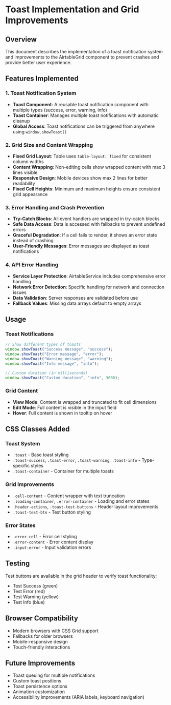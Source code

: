 # Toast Implementation and Grid Improvements

## Overview

This document describes the implementation of a toast notification system and improvements to the AirtableGrid component to prevent crashes and provide better user experience.

## Features Implemented

### 1. Toast Notification System

- **Toast Component**: A reusable toast notification component with multiple types (success, error, warning, info)
- **Toast Container**: Manages multiple toast notifications with automatic cleanup
- **Global Access**: Toast notifications can be triggered from anywhere using `window.showToast()`

### 2. Grid Size and Content Wrapping

- **Fixed Grid Layout**: Table uses `table-layout: fixed` for consistent column widths
- **Content Wrapping**: Non-editing cells show wrapped content with max 3 lines visible
- **Responsive Design**: Mobile devices show max 2 lines for better readability
- **Fixed Cell Heights**: Minimum and maximum heights ensure consistent grid appearance

### 3. Error Handling and Crash Prevention

- **Try-Catch Blocks**: All event handlers are wrapped in try-catch blocks
- **Safe Data Access**: Data is accessed with fallbacks to prevent undefined errors
- **Graceful Degradation**: If a cell fails to render, it shows an error state instead of crashing
- **User-Friendly Messages**: Error messages are displayed as toast notifications

### 4. API Error Handling

- **Service Layer Protection**: AirtableService includes comprehensive error handling
- **Network Error Detection**: Specific handling for network and connection issues
- **Data Validation**: Server responses are validated before use
- **Fallback Values**: Missing data arrays default to empty arrays

## Usage

### Toast Notifications

```javascript
// Show different types of toasts
window.showToast("Success message", "success");
window.showToast("Error message", "error");
window.showToast("Warning message", "warning");
window.showToast("Info message", "info");

// Custom duration (in milliseconds)
window.showToast("Custom duration", "info", 3000);
```

### Grid Content

- **View Mode**: Content is wrapped and truncated to fit cell dimensions
- **Edit Mode**: Full content is visible in the input field
- **Hover**: Full content is shown in tooltip on hover

## CSS Classes Added

### Toast System

- `.toast` - Base toast styling
- `.toast-success`, `.toast-error`, `.toast-warning`, `.toast-info` - Type-specific styles
- `.toast-container` - Container for multiple toasts

### Grid Improvements

- `.cell-content` - Content wrapper with text truncation
- `.loading-container`, `.error-container` - Loading and error states
- `.header-actions`, `.toast-test-buttons` - Header layout improvements
- `.toast-test-btn` - Test button styling

### Error States

- `.error-cell` - Error cell styling
- `.error-content` - Error content display
- `.input-error` - Input validation errors

## Testing

Test buttons are available in the grid header to verify toast functionality:

- Test Success (green)
- Test Error (red)
- Test Warning (yellow)
- Test Info (blue)

## Browser Compatibility

- Modern browsers with CSS Grid support
- Fallbacks for older browsers
- Mobile-responsive design
- Touch-friendly interactions

## Future Improvements

- Toast queuing for multiple notifications
- Custom toast positions
- Toast persistence options
- Animation customization
- Accessibility improvements (ARIA labels, keyboard navigation)
